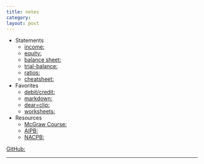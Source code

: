 ```yaml
---
title: notes
category: 
layout: post
---
```


- Statements    
    - [income:](2024-01-17-dincome-statement)   
    - [equity:](2024-01-17-cchanges-in-equity)  
    - [balance sheet:](2024-01-17-bbalance-sheet)   
    - [trial-balance:](2024-01-28-trial-balance)  
    - [ratios:](2024-01-17-afin-ratios)  
    - [cheatsheet:](2024-01-16-order-of-financial-statements)  
- Favorites
    - [debit/credit:](2023-12-27-youtube-debit-credits-explained)   
    - [markdown:](2020-02-28-sample-markdown)  
    - [dear=clip:](2023-12-27-dear-clip)  
    - [worksheets:](2024-01-16-worksheet-template)  
- Resources   
    - [McGraw Course:]("https://connect.mheducation.com/connect/hmStudentCourseList.do")  
    - [AIPB:]("https://aipb.org)   
    - [NACPB:]("https://www.certifiedpublicbookkeeper.org)   

[GitHub:]("https://github.com/mcc-us")   


---
